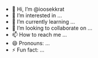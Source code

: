 - 👋 Hi, I’m @ioosekkrat
- 👀 I’m interested in ...
- 🌱 I’m currently learning ...
- 💞️ I’m looking to collaborate on ...
- 📫 How to reach me ...
- 😄 Pronouns: ...
- ⚡ Fun fact: ...

<!---
ioosekkrat/ioosekkrat is a ✨ special ✨ repository because its `README.md` (this file) appears on your GitHub profile.
You can click the Preview link to take a look at your changes.
--->
